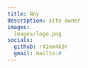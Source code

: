 ```yaml
---
title: Nny
description: site owner
images:
  images/logo.png
socials:
  github: r41nm4k3r
  gmail: mailto:#
---
```


